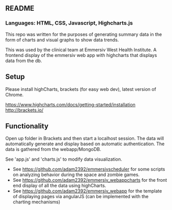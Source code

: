 ## README ##
### Languages: HTML, CSS, Javascript, Highcharts.js

This repo was written for the purposes of generating summary data in the form of charts and visual graphs to show data trends.

This was used by the clinical team at Emmersiv West Health Institute. A frontend display of the emmersiv web app with highcharts that displays data from the db.

## Setup
Please install highCharts, brackets (for easy web dev), latest version of Chrome.

https://www.highcharts.com/docs/getting-started/installation
http://brackets.io/

## Functionality 
Open up folder in Brackets and then start a localhost session. The data will automatically generate and display based on automatic authentication. The data is gathered from the webapp/MongoDB. 

See 'app.js' and 'charts.js' to modify data visualization.

* See https://github.com/adam2392/emmersivscheduler for some scripts on analyzing behavior during the space and zombie games.
* See https://github.com/adam2392/emmersiv_webappcharts for the front end display of all the data using highCharts.
* See https://github.com/adam2392/emmersiv_webapp for the template of displaying pages via angularJS (can be implemented with the charting mechanisms)
